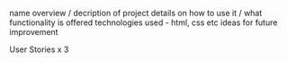 name
overview / decription of project
details on how to use it / what functionality is offered
technologies used - html, css etc
ideas for future improvement

User Stories x 3
